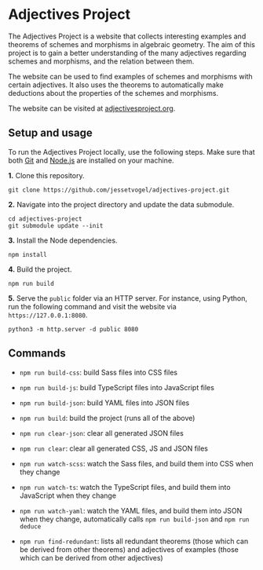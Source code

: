 # Adjectives Project

The Adjectives Project is a website that collects interesting examples and theorems of schemes and morphisms in algebraic geometry. The aim of this project is to gain a better understanding of the many adjectives regarding schemes and morphisms, and the relation between them.

The website can be used to find examples of schemes and morphisms with certain adjectives. It also uses the theorems to automatically make deductions about the properties of the schemes and morphisms.

The website can be visited at [adjectivesproject.org](https://adjectivesproject.org/).

## Setup and usage

To run the Adjectives Project locally, use the following steps. Make sure that both [Git](https://git-scm.com) and [Node.js](https://nodejs.org) are installed on your machine.

**1.** Clone this repository.
```
git clone https://github.com/jessetvogel/adjectives-project.git
```

**2.** Navigate into the project directory and update the data submodule.
```
cd adjectives-project
git submodule update --init
```

**3.** Install the Node dependencies.
```
npm install
```

**4.** Build the project.
```
npm run build
```

**5.** Serve the `public` folder via an HTTP server. For instance, using Python, run the following command and visit the website via `https://127.0.0.1:8080`.
```
python3 -m http.server -d public 8080
```

## Commands

- `npm run build-css`: build Sass files into CSS files

- `npm run build-js`: build TypeScript files into JavaScript files

- `npm run build-json`: build YAML files into JSON files

- `npm run build`: build the project (runs all of the above)

- `npm run clear-json`: clear all generated JSON files

- `npm run clear`: clear all generated CSS, JS and JSON files

- `npm run watch-scss`: watch the Sass files, and build them into CSS when they change

- `npm run watch-ts`: watch the TypeScript files, and build them into JavaScript when they change

- `npm run watch-yaml`: watch the YAML files, and build them into JSON when they change, automatically calls `npm run build-json` and `npm run deduce`

- `npm run find-redundant`: lists all redundant theorems (those which can be derived from other theorems) and adjectives of examples (those which can be derived from other adjectives)
